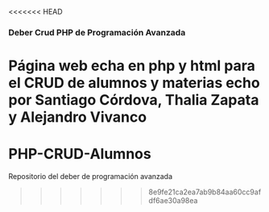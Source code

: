 <<<<<<< HEAD
### Deber Crud PHP de Programación Avanzada

Página web echa en php y html para el CRUD de alumnos y materias echo por Santiago Córdova, Thalia Zapata y Alejandro Vivanco
=======
# PHP-CRUD-Alumnos
Repositorio del deber de programación avanzada
>>>>>>> 8e9fe21ca2ea7ab9b84aa60cc9afdf6ae30a98ea
